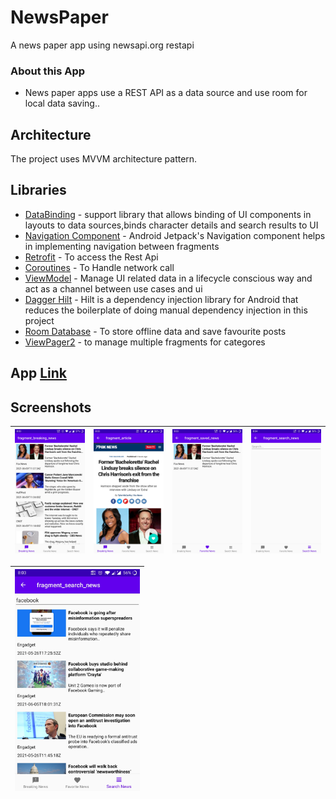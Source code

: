 # NewsPaper

A news paper app using newsapi.org restapi


### About this App

* News paper apps use a REST API as a data source and use room for local data saving..


## Architecture

The project uses MVVM architecture pattern.

## Libraries 

* [DataBinding](https://developer.android.com/topic/libraries/data-binding) - support library that allows binding of UI components in layouts to data sources,binds character details and search results to UI
* [Navigation Component](https://developer.android.com/guide/navigation/navigation-getting-started) - Android Jetpack's Navigation component helps in implementing
navigation between fragments
* [Retrofit](https://square.github.io/retrofit/) - To access the Rest Api
* [Coroutines](https://developer.android.com/kotlin/coroutines/) - To Handle network call
* [ViewModel](https://developer.android.com/topic/libraries/architecture/viewmodel/) - Manage UI related data in a lifecycle conscious way and act as a channel between use cases and ui
* [Dagger Hilt](https://developer.android.com/training/dependency-injection/hilt-android/) - Hilt is a dependency injection library for Android that reduces the boilerplate of doing manual dependency injection in this project
* [Room Database](https://developer.android.com/training/data-storage/room/) - To store offline data and save favourite posts
* [ViewPager2](https://developer.android.com/jetpack/androidx/releases/viewpager2) - to manage multiple fragments for categores 

## App [Link](https://github.com/shaunhossain/News-Paper/releases/download/v1.0/NewsPaper.apk)


## Screenshots
|<img src="screenshots/home_screen.jpg" width=200/>|<img src="screenshots/details_screen.jpg" width=200/>|<img src="screenshots/save_news_screen.jpg" width=200/>|<img src="screenshots/search_screen_empty.jpg" width=200/>|
|:----:|:----:|:----:|:----:|

|<img src="screenshots/search_screen_edit.jpg" width=200/>|
|:----:|

